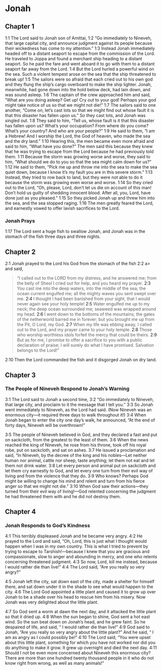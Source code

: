 # Jonah

## Chapter 1

<a name="1:1">1:1</a> The Lord said to Jonah son of Amittai, <a name="1:2">1:2</a> “Go immediately to Nineveh, that large capital city, and announce judgment against its people because their wickedness has come to my attention.” <a name="1:3">1:3</a> Instead Jonah immediately headed off to a distant seaport to escape from the commission of the Lord. He traveled to Joppa and found a merchant ship heading to a distant seaport. So he paid the fare and went aboard it to go with them to a distant seaport far away from the Lord. <a name="1:4">1:4</a> But the Lord hurled a powerful wind on the sea. Such a violent tempest arose on the sea that the ship threatened to break up! <a name="1:5">1:5</a> The sailors were so afraid that each cried out to his own god and they flung the ship’s cargo overboard to make the ship lighter. Jonah, meanwhile, had gone down into the hold below deck, had lain down, and was sound asleep. <a name="1:6">1:6</a> The captain of the crew approached him and said, “What are you doing asleep? Get up! Cry out to your god! Perhaps your god might take notice of us so that we might not die!” <a name="1:7">1:7</a> The sailors said to one another, “Come on, let’s cast lots so that we might find out whose fault it is that this disaster has fallen upon us.” So they cast lots, and Jonah was singled out. <a name="1:8">1:8</a> They said to him, “Tell us, whose fault is it that this disaster has fallen upon us? What’s your occupation? From where do you come? What’s your country? And who are your people?” <a name="1:9">1:9</a> He said to them, “I am a Hebrew! And I worship the Lord, the God of heaven, who made the sea and the dry land.” <a name="1:10">1:10</a> Hearing this, the men became even more afraid and said to him, “What have you done?” The men said this because they knew that he was trying to escape from the Lord because he had previously told them. <a name="1:11">1:11</a> Because the storm was growing worse and worse, they said to him, “What should we do to you so that the sea might calm down for us?” <a name="1:12">1:12</a> He said to them, “Pick me up and throw me into the sea to make the sea quiet down, because I know it’s my fault you are in this severe storm.” <a name="1:13">1:13</a> Instead, they tried to row back to land, but they were not able to do it because the storm was growing even worse and worse. <a name="1:14">1:14</a> So they cried out to the Lord, “Oh, please, Lord, don’t let us die on account of this man! Don’t hold us guilty of shedding innocent blood. After all, you, Lord, have done just as you pleased.” <a name="1:15">1:15</a> So they picked Jonah up and threw him into the sea, and the sea stopped raging. <a name="1:16">1:16</a> The men greatly feared the Lord, and earnestly vowed to offer lavish sacrifices to the Lord.

### Jonah Prays

<a name="1:17">1:17</a> The Lord sent a huge fish to swallow Jonah, and Jonah was in the stomach of the fish three days and three nights.

## Chapter 2

<a name="2:1">2:1</a> Jonah prayed to the Lord his God from the stomach of the fish <a>2:2</a> a> and said,

> “I called out to the LORD from my distress,
> and he answered me;
> from the belly of Sheol I cried out for help,
> and you heard my prayer.
> <a name="2:3">2:3</a> You cast me into the deep waters,
> into the middle of the sea;
> the ocean current engulfed me;
> all the mighty waves you sent swept over me.
> <a name="2:4">2:4</a> I thought I had been banished from your sight,
> that I would never again see your holy temple!
> <a name="2:5">2:5</a> Water engulfed me up to my neck;
> the deep ocean surrounded me;
> seaweed was wrapped around my head.
> <a name="2:6">2:6</a> I went down to the bottoms of the mountains;
> the gates of the netherworld barred me in forever;
> but you brought me up from the Pit, O Lord, my God.
> <a name="2:7">2:7</a> When my life was ebbing away, I called out to the Lord,
> and my prayer came to your holy temple.
> <a name="2:8">2:8</a> Those who worship worthless idols forfeit the mercy that could be theirs.
> <a name="2:9">2:9</a> But as for me, I promise to offer a sacrifice to you with a public declaration of praise;
> I will surely do what I have promised.
> Salvation belongs to the Lord!”

<a name="2:10">2:10</a> Then the Lord commanded the fish and it disgorged Jonah on dry land.

## Chapter 3

### The People of Nineveh Respond to Jonah’s Warning

<a name="3:1">3:1</a> The Lord said to Jonah a second time, <a name="3:2">3:2</a> “Go immediately to Nineveh, that large city, and proclaim to it the message that I tell you.” <a name="3:3">3:3</a> So Jonah went immediately to Nineveh, as the Lord had said. (Now Nineveh was an enormous city—it required three days to walk throughout it!) <a name="3:4">3:4</a> When Jonah began to enter the city one day’s walk, he announced, “At the end of forty days, Nineveh will be overthrown!”

<a name="3:5">3:5</a> The people of Nineveh believed in God, and they declared a fast and put on sackcloth, from the greatest to the least of them. <a name="3:6">3:6</a> When the news reached the king of Nineveh, he rose from his throne, took off his royal robe, put on sackcloth, and sat on ashes. <a name="3:7">3:7</a> He issued a proclamation and said, “In Nineveh, by the decree of the king and his nobles—Let neither human nor animal, cattle nor sheep, taste anything; let them not eat and let them not drink water. <a name="3:8">3:8</a> Let every person and animal put on sackcloth and let them cry earnestly to God, and let every one turn from their evil way of living and from the violence that they do. <a name="3:9">3:9</a> Who knows? Perhaps God might be willing to change his mind and relent and turn from his fierce anger so that we might not die.” <a name="3:10">3:10</a> When God saw their actions—they turned from their evil way of living!—God relented concerning the judgment he had threatened them with and he did not destroy them.

## Chapter 4

### Jonah Responds to God’s Kindness

<a name="4:1">4:1</a> This terribly displeased Jonah and he became very angry. <a name="4:2">4:2</a> He prayed to the Lord and said, “Oh, Lord, this is just what I thought would happen when I was in my own country. This is what I tried to prevent by trying to escape to Tarshish!—because I knew that you are gracious and compassionate, slow to anger and abounding in mercy, and one who relents concerning threatened judgment. <a name="4:3">4:3</a> So now, Lord, kill me instead, because I would rather die than live!” <a name="4:4">4:4</a> The Lord said, “Are you really so very angry?”

<a name="4:5">4:5</a> Jonah left the city, sat down east of the city, made a shelter for himself there, and sat down under it in the shade to see what would happen to the city. <a name="4:6">4:6</a> The Lord God appointed a little plant and caused it to grow up over Jonah to be a shade over his head to rescue him from his misery. Now Jonah was very delighted about the little plant.

<a name="4:7">4:7</a> So God sent a worm at dawn the next day, and it attacked the little plant so that it dried up. <a name="4:8">4:8</a> When the sun began to shine, God sent a hot east wind. So the sun beat down on Jonah’s head, and he grew faint. So he despaired of life, and said, “ I would rather die than live!” <a name="4:9">4:9</a> God said to Jonah, “Are you really so very angry about the little plant?” And he said, “ I am as angry as I could possibly be!” <a name="4:10">4:10</a> The Lord said, “You were upset about this little plant, something for which you have not worked nor did you do anything to make it grow. It grew up overnight and died the next day. <a name="4:11">4:11</a> Should I not be even more concerned about Nineveh this enormous city? There are more than one hundred twenty thousand people in it who do not know right from wrong, as well as many animals!”